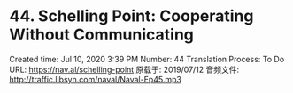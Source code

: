 # 44. Schelling Point: Cooperating Without Communicating

Created time: Jul 10, 2020 3:39 PM
Number: 44
Translation Process: To Do
URL: https://nav.al/schelling-point
原载于: 2019/07/12
音频文件: http://traffic.libsyn.com/naval/Naval-Ep45.mp3